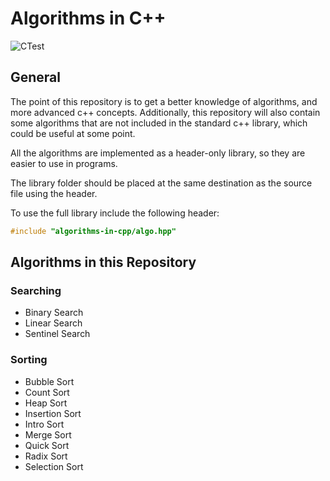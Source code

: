 # Algorithms in C++

![CTest](https://github.com/icecoldgold773/algorithms-in-cpp/actions/workflows/cmake-tests.yml/badge.svg?branch=main)

## General

The point of this repository is to get a better knowledge of algorithms, and more advanced c++ concepts. Additionally, this repository will also contain some algorithms that are not included in the standard c++ library, which could be useful at some point.

All the algorithms are implemented as a header-only library, so they are easier to use in programs.

The library folder should be placed at the same destination as the source file using the header.

To use the full library include the following header:

```cpp
#include "algorithms-in-cpp/algo.hpp"
```

## Algorithms in this Repository

### Searching

- Binary Search
- Linear Search
- Sentinel Search

### Sorting

- Bubble Sort
- Count Sort
- Heap Sort
- Insertion Sort
- Intro Sort
- Merge Sort
- Quick Sort
- Radix Sort
- Selection Sort
